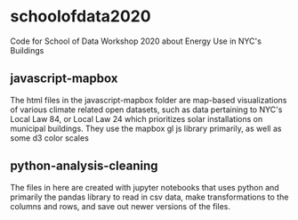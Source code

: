 # schoolofdata2020
Code for School of Data Workshop 2020 about Energy Use in NYC's Buildings

## javascript-mapbox
The html files in the javascript-mapbox folder are map-based visualizations of various climate related open datasets, such as data pertaining to NYC's Local Law 84, or Local Law 24 which prioritizes solar installations on municipal buildings. They use the mapbox gl js library primarily, as well as some d3 color scales

## python-analysis-cleaning
The files in here are created with jupyter notebooks that uses python and primarily the pandas library to read in csv data, make transformations to the columns and rows, and save out newer versions of the files.
